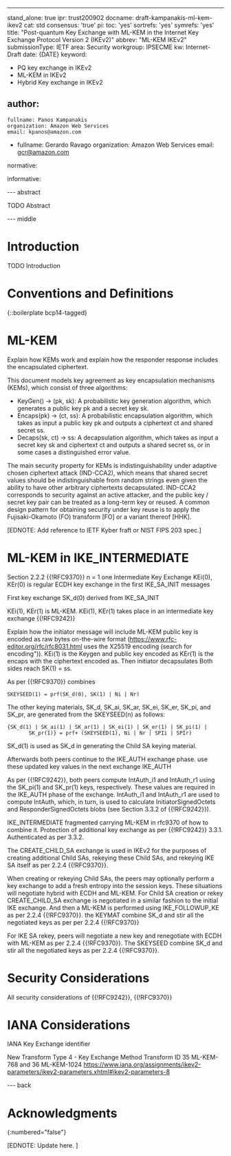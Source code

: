 ---
stand_alone: true
ipr: trust200902
docname: draft-kampanakis-ml-kem-ikev2
cat: std
consensus: 'true'
pi:
  toc: 'yes'
  sortrefs: 'yes'
  symrefs: 'yes'
title: "Post-quantum Key Exchange with ML-KEM in the Internet Key Exchange Protocol Version 2 (IKEv2)"
abbrev: "ML-KEM IKEv2"
submissionType: IETF
area: Security
workgroup: IPSECME
kw: Internet-Draft
date: {DATE}
keyword:
 - PQ key exchange in IKEv2
 - ML-KEM in IKEv2
 - Hybrid Key exchange in IKEv2

author:
 -
    fullname: Panos Kampanakis
    organization: Amazon Web Services 
    email: kpanos@amazon.com

 -
    fullname: Gerardo Ravago
    organization: Amazon Web Services 
    email: gcr@amazon.com

normative:

informative:


--- abstract

TODO Abstract


--- middle

# Introduction

TODO Introduction


# Conventions and Definitions

{::boilerplate bcp14-tagged}

# ML-KEM 

Explain how KEMs work and explain how the responder response includes the encapsulated ciphertext.

This document models key agreement as key encapsulation mechanisms (KEMs), which consist of three algorithms:

-  KeyGen() -> (pk, sk): A probabilistic key generation algorithm, which generates a public key pk and a secret key sk.
-  Encaps(pk) -> (ct, ss): A probabilistic encapsulation algorithm, which takes as input a public key pk and outputs a ciphertext ct and shared secret ss.
-  Decaps(sk, ct) -> ss: A decapsulation algorithm, which takes as input a secret key sk and ciphertext ct and outputs a shared secret ss, or in some cases a distinguished error value.

The main security property for KEMs is indistinguishability under adaptive chosen ciphertext attack (IND-CCA2), which means that shared secret values should be indistinguishable from random strings even given the ability to have other arbitrary ciphertexts decapsulated. IND-CCA2 corresponds to security against an active attacker, and the public key / secret key pair can be treated as a long-term key or  reused. A common design pattern for obtaining security under key reuse is to apply the Fujisaki-Okamoto (FO) transform [FO] or a variant thereof [HHK].

[EDNOTE: Add reference to IETF Kyber fraft or NIST FIPS 203 spec.] 

# ML-KEM in IKE_INTERMEDIATE 

Section 2.2.2 {{!RFC9370}}
n = 1 one Intermediate Key Exchange
KEi(0), KEr(0) is regular ECDH key exchange in the first IKE_SA_INIT messages

First key exchange SK_d(0) derived from IKE_SA_INIT 

KEi(1), KEr(1) is ML-KEM. 
KEi(1), KEr(1) takes place in an intermediate key exchange {{!RFC9242}} 

Explain how the initiator message will include ML-KEM public key is encoded as raw bytes on-the-wire format (https://www.rfc-editor.org/rfc/rfc8031.html uses the X25519 encoding (search for encoding")). 
KEi(1) is the Keygen and public key encoded as 
KEr(1) is the encaps with the ciphertext encoded as. Then initiator decapsulates 
Both sides reach SK(1) = ss. 

As per {{!RFC9370}} combines 

~~~
SKEYSEED(1) = prf(SK_d(0), SK(1) | Ni | Nr)
~~~

The other keying materials, SK_d, SK_ai, SK_ar, SK_ei, SK_er, SK_pi, and SK_pr, are generated from the SKEYSEED(n) as follows: 

~~~
{SK_d(1) | SK_ai(1) | SK_ar(1) | SK_ei(1) | SK_er(1) | SK_pi(1) |
       SK_pr(1)} = prf+ (SKEYSEED(1), Ni | Nr | SPIi | SPIr)
~~~

 SK_d(1) is used as SK_d in generating the Child SA keying material.

Afterwards both peers continue to the IKE_AUTH exchange phase. use these updated key values in the next exchange IKE_AUTH

As per {{!RFC9242}}, both peers compute IntAuth_i1 and IntAuth_r1 using the SK_pi(1) and SK_pr(1) keys, respectively. These values are required in the IKE_AUTH phase of the exchange. IntAuth_i1 and IntAuth_r1 are used to compute IntAuth, which, in turn, is used to calculate InitiatorSignedOctets and ResponderSignedOctets blobs (see Section 3.3.2 of {{!RFC9242}}).

IKE_INTERMEDIATE fragmented carrying ML-KEM in rfc9370 of how to combine it. Protection of additional key exchange as per {{!RFC9242}}  3.3.1. Authenticated as per 3.3.2. 

The CREATE_CHILD_SA exchange is used in IKEv2 for the purposes of creating additional Child SAs, rekeying these Child SAs, and rekeying IKE SA itself as per 2.2.4 {{!RFC9370}}. 

When creating or rekeying Child SAs, the peers may optionally perform a key exchange to add a fresh entropy into the session keys. These situations will negotiate hybrid with ECDH and ML-KEM. For Child SA creation or rekey CREATE_CHILD_SA exchange is negotiated in a similar fashion to the initial IKE exchange. And then a ML-KEM is performed using IKE_FOLLOWUP_KE as per 2.2.4 {{!RFC9370}}. 
the KEYMAT combine SK_d and stir all the negotiated keys as per per 2.2.4 {{!RFC9370}}

For IKE SA rekey, peers will negotiate a new key and renegotiate with ECDH with ML-KEM as per 2.2.4 {{!RFC9370}}. 
The SKEYSEED combine SK_d and stir all the negotiated keys as per 2.2.4 {{!RFC9370}}. 

# Security Considerations

All security considerations of {{!RFC9242}}, {{!RFC9370}} 


# IANA Considerations

IANA Key Exchange identifier 

New Transform Type 4 - Key Exchange Method Transform ID 35 ML-KEM-768 and 36 ML-KEM-1024 https://www.iana.org/assignments/ikev2-parameters/ikev2-parameters.xhtml#ikev2-parameters-8 

--- back

# Acknowledgments
{:numbered="false"}

[EDNOTE: Update here. ]
